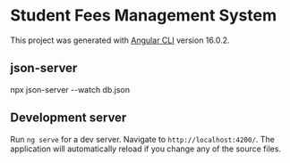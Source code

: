 # Student Fees Management System

This project was generated with [Angular CLI](https://github.com/angular/angular-cli) version 16.0.2.

## json-server 

npx json-server --watch db.json

## Development server

Run `ng serve` for a dev server. Navigate to `http://localhost:4200/`. The application will automatically reload if you change any of the source files.

